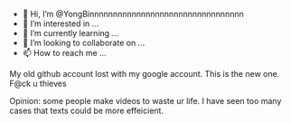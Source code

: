- 👋 Hi, I’m @YongBinnnnnnnnnnnnnnnnnnnnnnnnnnnnnnnnn
- 👀 I’m interested in ...
- 🌱 I’m currently learning ...
- 💞️ I’m looking to collaborate on ...
- 📫 How to reach me ...

My old github account lost with my google account. This is the new one. F@ck u thieves

Opinion: some people make videos to waste ur life. I have seen too many cases that texts could be more effeicient.

<!---
YongBinnnnnnnnnnnnnnnnnnnnnnnnnnnnnnnnn/YongBinnnnnnnnnnnnnnnnnnnnnnnnnnnnnnnnn is a ✨ special ✨ repository because its `README.md` (this file) appears on your GitHub profile.
You can click the Preview link to take a look at your changes.
--->
